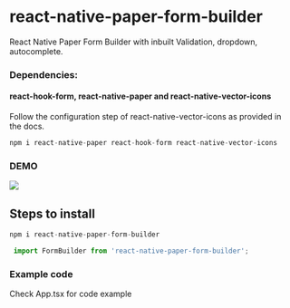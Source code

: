 # react-native-paper-form-builder

React Native Paper Form Builder with inbuilt Validation, dropdown, autocomplete.

### Dependencies: 
#### react-hook-form, react-native-paper and react-native-vector-icons

Follow the configuration step of react-native-vector-icons as provided in the docs.

```javascript
npm i react-native-paper react-hook-form react-native-vector-icons
```

### DEMO
![](https://i.ibb.co/zbpnPbh/ezgif-7-46fba06cab50.gif)

## Steps to install

```javascript
npm i react-native-paper-form-builder
```

```javascript
 import FormBuilder from 'react-native-paper-form-builder';
```

### Example code
Check App.tsx for code example
